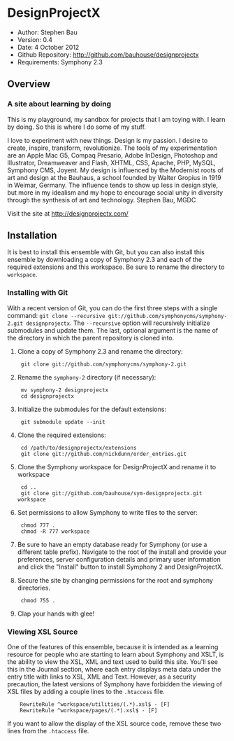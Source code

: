 # DesignProjectX

- Author: Stephen Bau
- Version: 0.4
- Date: 4 October 2012
- Github Repository: <http://github.com/bauhouse/designprojectx>
- Requirements: Symphony 2.3

## Overview

### A site about learning by doing

This is my playground, my sandbox for projects that I am toying with. I learn by doing. So this is where I do some of my stuff.

I love to experiment with new things. Design is my passion. I desire to create, inspire, transform, revolutionize. The tools of my experimentation are an Apple Mac G5, Compaq Presario, Adobe InDesign, Photoshop and Illustrator, Dreamweaver and Flash, XHTML, CSS, Apache, PHP, MySQL, Symphony CMS, Joyent. My design is influenced by the Modernist roots of art and design at the Bauhaus, a school founded by Walter Gropius in 1919 in Weimar, Germany. The influence tends to show up less in design style, but more in my idealism and my hope to encourage social unity in diversity through the synthesis of art and technology. Stephen Bau, MGDC

Visit the site at <http://designprojectx.com/>

## Installation

It is best to install this ensemble with Git, but you can also install this ensemble by downloading a copy of Symphony 2.3 and each of the required extensions and this workspace. Be sure to rename the directory to `workspace`.

### Installing with Git

With a recent version of Git, you can do the first three steps with a single command: `git clone --recursive git://github.com/symphonycms/symphony-2.git designprojectx`. The `--recursive` option will recursively initialize submodules and update them. The last, optional argument is the name of the directory in which the parent repository is cloned into.

1. Clone a copy of Symphony 2.3 and rename the directory:

		git clone git://github.com/symphonycms/symphony-2.git

2. Rename the `symphony-2` directory (if necessary):

		mv symphony-2 designprojectx
		cd designprojectx
		
3. Initialize the submodules for the default extensions:

		git submodule update --init

4. Clone the required extensions:

		cd /path/to/designprojectx/extensions
		git clone git://github.com/nickdunn/order_entries.git
		

5. Clone the Symphony workspace for DesignProjectX and rename it to workspace

		cd ..
		git clone git://github.com/bauhouse/sym-designprojectx.git workspace


6. Set permissions to allow Symphony to write files to the server:

		chmod 777 .
		chmod -R 777 workspace

7. Be sure to have an empty database ready for Symphony (or use a different table prefix). Navigate to the root of the install and provide your preferences, server configuration details and primary user information and click the "Install" button to install Symphony 2 and DesignProjectX.

8. Secure the site by changing permissions for the root and symphony directories.

		chmod 755 .

10. Clap your hands with glee!

### Viewing XSL Source

One of the features of this ensemble, because it is intended as a learning resource for people who are starting to learn about Symphony and XSLT, is the ability to view the XSL, XML and text used to build this site. You'll see this in the Journal section, where each entry displays meta data under the entry title with links to XSL, XML and Text. However, as a security precaution, the latest versions of Symphony have forbidden the viewing of XSL files by adding a couple lines to the `.htaccess` file.

		RewriteRule ^workspace/utilities/(.*).xsl$ - [F]
		RewriteRule ^workspace/pages/(.*).xsl$ - [F]

If you want to allow the display of the XSL source code, remove these two lines from the `.htaccess` file.